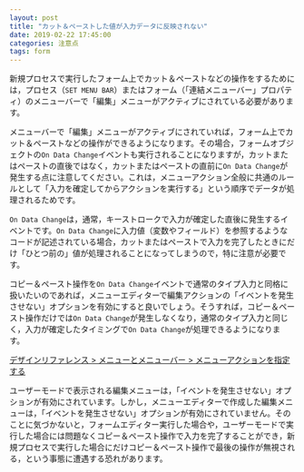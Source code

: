 ```yaml
---
layout: post
title: "カット＆ペーストした値が入力データに反映されない"
date: 2019-02-22 17:45:00
categories: 注意点
tags: form
---
```


新規プロセスで実行したフォーム上でカット＆ペーストなどの操作をするためには，プロセス（``SET MENU BAR``）またはフォーム（「連結メニューバー」プロパティ）のメニューバーで「編集」メニューがアクティブにされている必要があります。

メニューバーで「編集」メニューがアクティブにされていれば，フォーム上でカット＆ペーストなどの操作ができるようになります。その場合，フォームオブジェクトの``On Data Change``イベントも実行されることになりますが，カットまたはペーストの直後ではなく，カットまたはペーストの直前に``On Data Change``が発生する点に注意してください。これは，メニューアクション全般に共通のルールとして「入力を確定してからアクションを実行する」という順序でデータが処理されるためです。

``On Data Change``は，通常，キーストロークで入力が確定した直後に発生するイベントです。``On Data Change``に入力値（変数やフィールド）を参照するようなコードが記述されている場合，カットまたはペーストで入力を完了したときにだけ「ひとつ前の」値が処理されることになってしまうので，特に注意が必要です。

コピー＆ペースト操作を``On Data Change``イベントで通常のタイプ入力と同格に扱いたいのであれば，メニューエディターで編集アクションの「イベントを発生させない」オプションを有効にすると良いでしょう。そうすれば，コピー＆ペースト操作だけでは``On Data Change``が発生しなくなり，通常のタイプ入力と同じく，入力が確定したタイミングで``On Data Change``が処理できるようになります。

[デザインリファレンス > メニューとメニューバー > メニューアクションを指定する](https://doc.4d.com/4Dv17/4D/17.1/Specifying-the-action-of-a-menu.300-4201054.ja.html)

ユーザーモードで表示される編集メニューは，「イベントを発生させない」オプションが有効にされています。しかし，メニューエディターで作成した編集メニューは，「イベントを発生させない」オプションが有効にされていません。そのことに気づかないと，フォームエディター実行した場合や，ユーザーモードで実行した場合には問題なくコピー＆ペースト操作で入力を完了することができ，新規プロセスで実行した場合にだけコピー＆ペースト操作で最後の操作が無視される，という事態に遭遇する恐れがあります。
